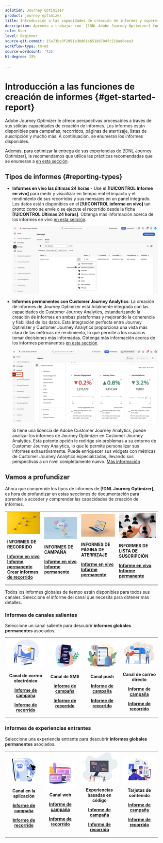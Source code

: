 ```yaml
---
solution: Journey Optimizer
product: journey optimizer
title: Introducción a las capacidades de creación de informes y supervisión en  [!DNL Adobe Journey Optimizer]
description: Aprenda a trabajar con  [!DNL Adobe Journey Optimizer] funciones de informes y supervisión.
role: User
level: Beginner
source-git-commit: 15a73ba3f2d91a38d61e6518d704fc218ad0eea3
workflow-type: tm+mt
source-wordcount: '435'
ht-degree: 15%

---
```


# Introducción a las funciones de creación de informes {#get-started-report}

Adobe Journey Optimizer le ofrece perspectivas procesables a través de sus sólidas capacidades de creación de informes. Los informes están disponibles para campañas, recorridos, páginas de aterrizaje, listas de suscripción y mucho más. A continuación, se enumeran los informes disponibles.

Además, para optimizar la entrega de sus experiencias de [!DNL Journey Optimizer], le recomendamos que utilice las prácticas recomendadas que se enumeran a [en esta sección](deliverability.md).


## Tipos de informes {#reporting-types}

* **Informes en vivo las últimas 24 horas** - Use el **[!UICONTROL Informe en vivo]** para medir y visualizar en tiempo real el impacto y el rendimiento de sus recorridos y sus mensajes en un panel integrado. Los datos están disponibles en el **[!UICONTROL informe en vivo]** tan pronto como se envíe o se ejecute el recorrido desde la ficha **[!UICONTROL Últimas 24 horas]**. Obtenga más información acerca de los informes en vivo [en esta sección](live-report.md).

  ![](assets/report_journey.png)


* **Informes permanentes con Customer Journey Analytics**: La creación de informes de Journey Optimizer está totalmente integrada con las capacidades de Customer Journey Analytics, estandarizando la creación de informes en ambas plataformas y mejorando la coherencia y fiabilidad de los datos. Esta integración perfecta entre Journey Optimizer y Customer Journey Analytics proporciona una vista más clara de las métricas de rendimiento, lo que permite a los usuarios tomar decisiones más informadas. Obtenga más información acerca de los informes permanentes [en esta sección](report-gs-cja.md).

  ![](assets/gs-cja-report-1.png)

  Si tiene una licencia de Adobe Customer Journey Analytics, puede analizar los informes de Journey Optimizer en Customer Journey Analytics. Esta potente opción le redirige sin problemas a su entorno de Customer Journey Analytics, lo que le permite personalizar sus informes exhaustivamente. Puede enriquecer sus widgets con métricas de Customer Journey Analytics especializadas, llevando sus perspectivas a un nivel completamente nuevo. [Más información](report-cja-manage.md)


## Vamos a profundizar

Ahora que comprende los tipos de informes de **[!DNL Journey Optimizer]**, es hora de profundizar en estas secciones de documentación para aprender a acceder y comprender las capacidades de creación de informes.


<table style="table-layout:fixed"><tr style="border: 0;">
<td>
<img alt="Informes de recorrido" src="../assets/do-not-localize/start-journey.jpeg">
<div>
<p><strong>INFORMES DE RECORRIDO</strong></p>
</div>
<div>
<a href="journey-live-report.md"><strong>Informe en vivo</strong></a>
</div>
<div>
<a href="journey-global-report-cja.md"><strong>Informe permanente</strong></a>
</div>
<div>
<a href="sharing-overview.md"><strong>Crear informes de recorrido</strong></a>
</div>
<p>
<p>
</td>
<td>
<img alt="Informes de campaña" src="../assets/do-not-localize/start-campaign.jpeg">
<div>
<p><strong>INFORMES DE CAMPAÑA</strong></p>
</div>
<div>
<a href="campaign-live-report.md"><strong>Informe en vivo</strong></a>
</div>
<div>
<a href="campaign-global-report-cja.md"><strong>Informe permanente</strong></a>
</div>
<p>
<p>
</td>
<td>
<img alt="Informes de página de aterrizaje" src="../assets/do-not-localize/start-interface.jpeg">
<div>
<p><strong>INFORMES DE PÁGINA DE ATERRIZAJE</strong></p>
</div>
<div>
<a href="lp-report-live.md"><strong>Informe en vivo</strong></a>
</div>
<div>
<a href="lp-report-global-cja.md"><strong>Informe permanente</strong></a>
</div>
<p>
<p>
</td>
<td>
<img alt="Informes de lista de suscripción" src="../assets/do-not-localize/role.jpg">
<div>
<p><strong>INFORMES DE LISTA DE SUSCRIPCIÓN</strong></p>
</div>
<div>
<a href="subscription-report-live.md"><strong>Informe en vivo</strong></a>
</div>
<div>
<a href="subscription-report-global-cja.md"><strong>Informe permanente</strong></a>
</div>
<p>
<p>
</td>
</tr></table>


Todos los informes globales de tiempo están disponibles para todos sus canales. Seleccione el informe del canal que necesita para obtener más detalles.

### Informes de canales salientes

Seleccione un canal saliente para descubrir **informes globales permanentes** asociados.

<table style="table-layout:fixed"><tr style="border: 0;">
<td><img alt="Correo electrónico" src="../channels/assets/do-not-localize/email.png">
<div align="center"><p><strong>Canal de correo electrónico</strong></p><p><a href="campaign-global-report-cja-email.md"><strong>Informe de campaña</strong></a></p><p><a href="journey-global-report-cja-email.md"><strong>Informe de recorrido</strong></a></p></div></td>
<td><a href="campaign-global-report-cja-sms.md"><img alt="SMS" src="../channels/assets/do-not-localize/sms.png"></a>
<div align="center"><p><strong>Canal de SMS</strong></p><p><a href="campaign-global-report-cja-sms.md"><strong>Informe de campaña</strong></a></p><p><a href="journey-global-report-cja-sms.md"><strong>Informe de recorrido</strong></a></p></div></td>
<td><a href="campaign-global-report-cja-push.md"><img alt="push" src="../channels/assets/do-not-localize/push.png"></a>
<div align="center"><p><strong>Canal push</strong></p><p><a href="campaign-global-report-cja-push.md"><strong>Informe de campaña</strong></a></p><p><a href="journey-global-report-cja-push.md"><strong>Informe de recorrido</strong></a></p></div></td>
<td><a href="campaign-global-report-cja-direct.md"><img alt="Correo directo" src="../channels/assets/do-not-localize/direct-mail.jpg"></a>
<div align="center"><p><strong>Canal de correo directo</strong></p><p><a href="campaign-global-report-cja-direct.md"><strong>Informe de campaña</strong></a></p><p><a href="journey-global-report-cja-direct.md"><strong>Informe de recorrido</strong></a></p></div></td>
</tr></table>

### Informes de experiencias entrantes

Seleccione una experiencia entrante para descubrir **informes globales permanentes** asociados.

<table style="table-layout:fixed"><tr style="border: 0;">
<td><img alt="En la aplicación" src="../channels/assets/do-not-localize/inapp.jpg">
<div align="center"><p><strong>Canal en la aplicación</strong></p><p><a href="campaign-global-report-cja-inapp.md"><strong>Informe de campaña</strong></a></p><p><a href="journey-global-report-cja-inapp.md"><strong>Informe de recorrido</strong></a></p></div></td>
<td><p><img alt="Web" src="../channels/assets/do-not-localize/web.jpg"></p>
<div align="center"><p><strong>Canal web</strong></p><p><a href="campaign-global-report-cja-web.md"><strong>Informe de campaña</strong></a></p><p><a href="journey-global-report-cja-web.md"><strong>Informe de recorrido</strong></a></p></div></td>
<td><img alt="Experiencia basada en código" src="../channels/assets/do-not-localize/code.png">
<div align="center"><p><strong>Experiencias basadas en código</strong></p><p><a href="campaign-global-report-cja-code.md"><strong>Informe de campaña</strong></a></p><p><a href="campaign-global-report-cja-code.md"><strong>Informe de recorrido</strong></a></p></div></td>
<td><img alt="Tarjetas de contenido" src="../channels/assets/do-not-localize/cards.png">
<div align="center"><p><strong>Tarjetas de contenido</strong></p><p><a href="campaign-global-report-cja-content.md"><strong>Informe de campaña</strong></a></p><p><a href="journey-global-report-cja-content.md"><strong>Informe de recorrido</strong></a></p></div></td>
</tr></table>
